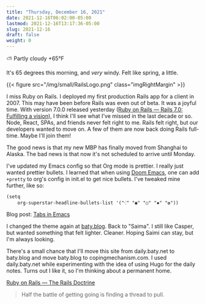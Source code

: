 ```yaml
---
title: "Thursday, December 16, 2021"
date: 2021-12-16T06:02:00-05:00
lastmod: 2021-12-16T13:17:36-05:00
slug: 2021-12-16
draft: false
weight: 0
---
```


⛅️  Partly cloudy +65°F

It's 65 degrees this morning, and _very_ windy. Felt like spring, a little.

{{< figure src="/img/small/RailsLogo.png" class="imgRightMargin" >}}

I miss Ruby on Rails. I deployed my first production Rails app for a client in 2007. This may have been before Rails was even out of beta. It was a joyful time. With version 7.0.0 released yesterday ([Ruby on Rails — Rails 7.0: Fulfilling a vision](https://rubyonrails.org/2021/12/15/Rails-7-fulfilling-a-vision)), I think I'll see what I've missed in the last decade or so. Node, React, SPAs, and friends never felt right to me. Rails felt right, but our developers wanted to move on. A few of them are now back doing Rails full-time. Maybe I'll join them!

The good news is that my new MBP has finally moved from Shanghai to Alaska. The bad news is that now it's not scheduled to arrive until Monday.

I've updated my Emacs config so that Org mode is prettier. I really just wanted prettier bullets. I learned that when using [Doom Emacs](https://github.com/hlissner/doom-emacs), one can add `+pretty` to org's config in init.el to get nice bullets. I've tweaked mine further, like so:

```elisp
(setq
    org-superstar-headline-bullets-list '("⁖" "◉" "○" "✸" "✿"))
```

Blog post: [Tabs in Emacs](https://baty.blog/2021/tabs-in-emacs/)

I changed the theme again at [baty.blog](https://baty.blog). Back to "Saima". I still like Casper, but wanted something that felt lighter. Cleaner. Hoping Saimi can stay, but I'm always looking.

There's a small chance that I'll move this site from daily.baty.net to baty.blog and move baty.blog to copingmechanism.com. I used daily.baty.net while experimenting with the idea of using Hugo for the daily notes. Turns out I like it, so I'm thinking about a permanent home.

[Ruby on Rails — The Rails Doctrine](https://rubyonrails.org/doctrine/en)

> Half the battle of getting going is finding a thread to pull.

[//]: # "Exported with love from a post written in Org mode"
[//]: # "- https://github.com/kaushalmodi/ox-hugo"

